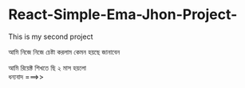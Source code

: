 # React-Simple-Ema-Jhon-Project-
This is my second project 

আমি নিজে নিজে চেষ্টা করলাম কেমন হয়ছে জানাবেন 

আমি রিয়েক্ট শিখতে ছি ২ মাস হয়লো  
ধন্যবাদ  ===>>